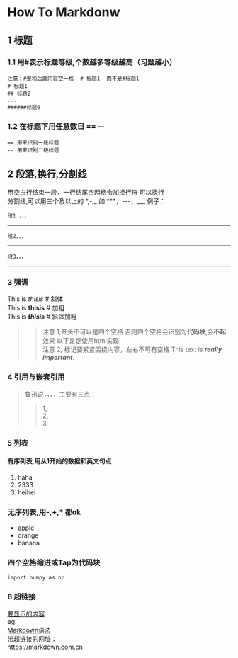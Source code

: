 # How To Markdonw

## 1 标题
### 1.1 用#表示标题等级,个数越多等级越高（习题越小）
    注意：#要和后面内容空一格  # 标题1  而不是#标题1
    # 标题1
    ## 标题2
    ...
    ######标题6

### 1.2 在标题下用任意数目 == --
    == 用来识别一级标题
    -- 用来识别二级标题
    
## 2 段落,换行,分割线
   用空白行结束一段，一行结尾空两格令加换行符 可以换行  
   分割线,可以用三个及以上的 *,-,_ 如 ***，---，___
   例子：  
   
    段1 ，，，
***
    段2，，，
***
    段3，，，
***
   
### 3 强调

This is *thisis*  # 斜体  
This is **thisis** # 加粗  
This is ***thisis***  # 斜体加粗  
>>注意 1,开头不可以是四个空格 否则四个空格会识别为**代码块**,会**不起**效果
以下是是使用html实现  
>>注意 2, 标记要紧紧围绕内容，左右不可有空格
This text is <strong><em>really important</em></strong>.

### 4 引用与嵌套引用

>鲁迅说，，，，主要有三点：
>> 1,  
>> 2,  
>> 3,  

### 5 列表
#### 有序列表,用从1开始的数据和英文句点
1. haha  
2. 2333  
3. heihei  
### 无序列表,用-,+,* 都ok
- apple
- orange
- banana
### 四个空格缩进或Tap为代码块
    import numpy as np

### 6 超链接   
[要显示的内容](超链接地址)  
eg:  
[Markdown语法](https://markdown.com.cn,"最好的markdown教程")  
带超链接的网址：  
<https://markdown.com.cn>

   






